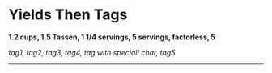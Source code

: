 # Yields Then Tags

**1.2 cups, 1,5 Tassen, 1 1/4 servings, 5 servings, factorless, 5**

*tag1, tag2, tag3, tag4, tag with special! char, tag5*

---

